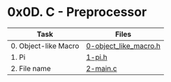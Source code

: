 # 0x0D. C - Preprocessor

|Task|Files|
|----|-----|
|0. Object-like Macro|[0-object_like_macro.h](./0-object_like_macro.h)|
|1. Pi|[1-pi.h](./1-pi.h)|
|2. File name|[2-main.c](./2-main.c)|

